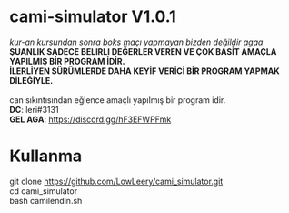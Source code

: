 # cami-simulator V1.0.1
*kur-an kursundan sonra boks maçı yapmayan bizden değildir agaa* <br>
**ŞUANLIK SADECE BELIRLI DEĞERLER VEREN VE ÇOK BASİT AMAÇLA YAPILMIŞ BİR PROGRAM İDİR.**<br>
**İLERLİYEN SÜRÜMLERDE DAHA KEYİF VERİCİ BİR PROGRAM YAPMAK DİLEĞİYLE.**<br>
<br>
can sıkıntısından eğlence amaçlı yapılmış bir program idir.<br>
**DC**: leri#3131 <br>
**GEL AGA**: https://discord.gg/hF3EFWPFmk

# Kullanma
git clone https://github.com/LowLeery/cami_simulator.git <br>
cd cami_simulator <br>
bash camilendin.sh


















